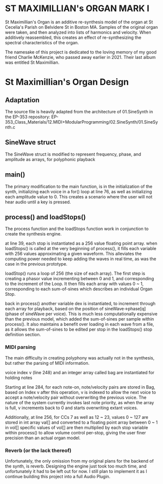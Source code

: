 # ST MAXIMILLIAN's ORGAN MARK I

  St Maximillian's Organ is an additive re-synthesis model of the organ at St Cecelia's Parish on Belvidere St in Boston MA. Samples of the original organ were taken, and then analyzed into lists of harmonics and velocity. When additively reassembled, this creates an effect of re-synthesizing the spectral characteristics of the organ.

  The namesake of this project is dedicated to the loving memory of my good friend Charlie McKenzie, who passed away earlier in 2021. Their last album was entitled St Maximillian.

# St Maximillian's Organ Design

## Adaptation

  The source file is heavily adapted from the architecture of 01.SineSynth in the EP-353 repository:
  EP-353_Class_Materials/12.MIDI+ModularProgramming/02.SineSynth/01.SineSynth.c

## SineWave struct

  The SineWave struct is modified to represent frequency, phase, and amplitude as arrays, for polyphonic playback

## main()

  The primary modification to the main function, is in the initialization of the synth, initializing each voice in a for() loop at line 76, as well as initializing each amplitude value to 0. This creates a scenario where the user will not hear audio until a key is pressed.

## process() and loadStops()

  The process function and the loadStops function work in conjunction to create the synthesis engine.

  at line 39, each stop is instantiated as a 256 value floating point array. when loadStops() is called at the very beginning of process(), it fills each variable with 256 values approximating a given waveform. This alleviates the computing power needed to keep adding the waves in real time, as was the case in the previous prototype.

  loadStop() runs a loop of 256 (the size of each array). The first step is creating a phasor value incrementing between 0 and 1, and corresponding to the increment of the Loop. It then fills each array with values 0 ~ 1, corresponding to each sum-of-sines which describes an individual Organ Stop.

  back in process() another variable dex is instantiated, to increment through each array for playback, based on the position of sineWave->phase[q] (phase of sineWave per voice). This is much less computationally expensive than the previous model, which added the sum-of-sines per sample within process(). It also maintains a benefit over loading in each wave from a file, as it allows the sum-of-sines to be edited per stop in the loadStops() stop definition section.


### MIDI parsing

  The main difficulty in creating polyphony was actually not in the synthesis, but rather the parsing of MIDI information.

  voice index v (line 248) and an integer array called bag are instantiated for holding notes

  Starting at line 284, for each note-on, note/velocity pairs are stored in Bag, based on Index v after this operation, v is indexed to allow the next voice to accept a note/velocity pair without overwriting the previous voice. The nature of the system currently invokes last note priority, as when the array is full, v increments back to 0 and starts overwriting extant voices.

  Additionally, at line 256, for CCs 7 as well as 12 ~ 23, values 0 ~ 127 are stored in int array val[] and converted to a floating point array between 0 ~ 1 in vol[] specific values of vol[] are then multiplied by each stop variable within process() to allow volume control per-stop, giving the user finer precision than an actual organ model.


### Reverb (or the lack thereof)

  Unfortunately, the only omission from my original plans for the backend of the synth, is reverb. Designing the engine just took too much time, and unfortunately it had to be left out for now. I still plan to implement it as I continue building this project into a full Audio Plugin.
